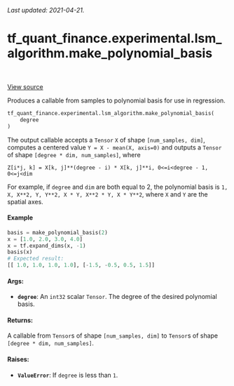 <!--
This file is generated by a tool. Do not edit directly.
For open-source contributions the docs will be updated automatically.
-->

*Last updated: 2021-04-21.*

<div itemscope itemtype="http://developers.google.com/ReferenceObject">
<meta itemprop="name" content="tf_quant_finance.experimental.lsm_algorithm.make_polynomial_basis" />
<meta itemprop="path" content="Stable" />
</div>

# tf_quant_finance.experimental.lsm_algorithm.make_polynomial_basis

<!-- Insert buttons and diff -->

<table class="tfo-notebook-buttons tfo-api" align="left">
</table>

<a target="_blank" href="https://github.com/google/tf-quant-finance/blob/master/tf_quant_finance/experimental/lsm_algorithm/lsm.py">View source</a>



Produces a callable from samples to polynomial basis for use in regression.

```python
tf_quant_finance.experimental.lsm_algorithm.make_polynomial_basis(
    degree
)
```



<!-- Placeholder for "Used in" -->

The output callable accepts a `Tensor` `X` of shape `[num_samples, dim]`,
computes a centered value `Y = X - mean(X, axis=0)` and outputs a `Tensor`
of shape `[degree * dim, num_samples]`, where
```
Z[i*j, k] = X[k, j]**(degree - i) * X[k, j]**i, 0<=i<degree - 1, 0<=j<dim
```
For example, if `degree` and `dim` are both equal to 2, the polynomial basis
is `1, X, X**2, Y, Y**2, X * Y, X**2 * Y, X * Y**2`, where `X` and `Y` are
the spatial axes.

#### Example
```python
basis = make_polynomial_basis(2)
x = [1.0, 2.0, 3.0, 4.0]
x = tf.expand_dims(x, -1)
basis(x)
# Expected result:
[[ 1.0, 1.0, 1.0, 1.0], [-1.5, -0.5, 0.5, 1.5]]
```

#### Args:


* <b>`degree`</b>: An `int32` scalar `Tensor`. The degree of the desired polynomial
  basis.


#### Returns:

A callable from `Tensor`s of shape `[num_samples, dim]` to `Tensor`s of
shape `[degree * dim, num_samples]`.



#### Raises:


* <b>`ValueError`</b>: If `degree` is less than `1`.